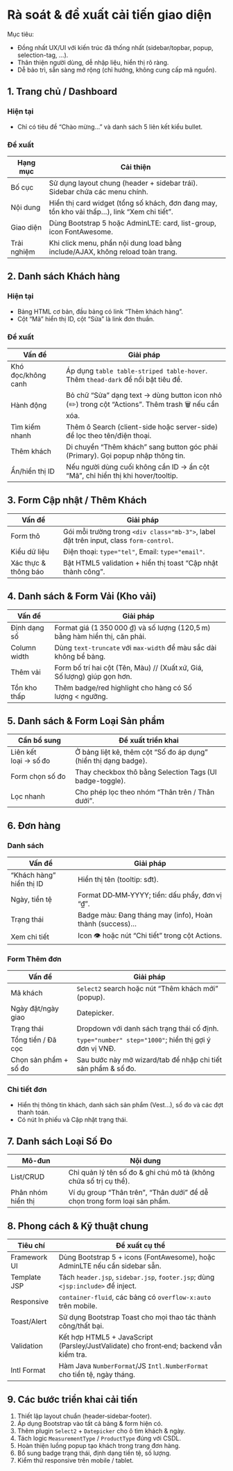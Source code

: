 # Rà soát & đề xuất cải tiến giao diện

Mục tiêu:
- Đồng nhất UX/UI với kiến trúc đã thống nhất (sidebar/topbar, popup, selection-tag, …).
- Thân thiện người dùng, dễ nhập liệu, hiển thị rõ ràng.
- Dễ bảo trì, sẵn sàng mở rộng (chỉ hướng, không cung cấp mã nguồn).

## 1. Trang chủ / Dashboard
### Hiện tại
- Chỉ có tiêu đề “Chào mừng…” và danh sách 5 liên kết kiểu bullet.

### Đề xuất
| Hạng mục | Cải thiện |
| --- | --- |
| Bố cục | Sử dụng layout chung (header + sidebar trái). Sidebar chứa các menu chính. |
| Nội dung | Hiển thị card widget (tổng số khách, đơn đang may, tồn kho vải thấp…), link “Xem chi tiết”. |
| Giao diện | Dùng Bootstrap 5 hoặc AdminLTE: card, list-group, icon FontAwesome. |
| Trải nghiệm | Khi click menu, phần nội dung load bằng include/AJAX, không reload toàn trang. |

## 2. Danh sách Khách hàng
### Hiện tại
- Bảng HTML cơ bản, đầu bảng có link “Thêm khách hàng”.
- Cột “Mã” hiển thị ID, cột “Sửa” là link đơn thuần.

### Đề xuất
| Vấn đề | Giải pháp |
| --- | --- |
| Khó đọc/không canh | Áp dụng `table table-striped table-hover`. Thêm `thead-dark` để nổi bật tiêu đề. |
| Hành động | Bỏ chữ “Sửa” dạng text → dùng button icon nhỏ (✏️) trong cột “Actions”. Thêm trash 🗑️ nếu cần xóa. |
| Tìm kiếm nhanh | Thêm ô Search (client-side hoặc server-side) để lọc theo tên/điện thoại. |
| Thêm khách | Di chuyển “Thêm khách” sang button góc phải (Primary). Gọi popup nhập thông tin. |
| Ẩn/hiển thị ID | Nếu người dùng cuối không cần ID → ẩn cột “Mã”, chỉ hiển thị khi hover/tooltip. |

## 3. Form Cập nhật / Thêm Khách
| Vấn đề | Giải pháp |
| --- | --- |
| Form thô | Gói mỗi trường trong `<div class="mb-3">`, label đặt trên input, class `form-control`. |
| Kiểu dữ liệu | Điện thoại: `type="tel"`, Email: `type="email"`. |
| Xác thực & thông báo | Bật HTML5 validation + hiển thị toast “Cập nhật thành công”. |

## 4. Danh sách & Form Vải (Kho vải)
| Vấn đề | Giải pháp |
| --- | --- |
| Định dạng số | Format giá (1 350 000 ₫) và số lượng (120,5 m) bằng hàm hiển thị, căn phải. |
| Column width | Dùng `text-truncate` với `max-width` để màu sắc dài không bể bảng. |
| Thêm vải | Form bố trí hai cột (Tên, Màu) // (Xuất xứ, Giá, Số lượng) giúp gọn hơn. |
| Tồn kho thấp | Thêm badge/red highlight cho hàng có Số lượng < ngưỡng. |

## 5. Danh sách & Form Loại Sản phẩm
| Cần bổ sung | Đề xuất triển khai |
| --- | --- |
| Liên kết loại → số đo | Ở bảng liệt kê, thêm cột “Số đo áp dụng” (hiển thị dạng badge). |
| Form chọn số đo | Thay checkbox thô bằng Selection Tags (UI badge-toggle). |
| Lọc nhanh | Cho phép lọc theo nhóm “Thân trên / Thân dưới”. |

## 6. Đơn hàng
### Danh sách
| Vấn đề | Giải pháp |
| --- | --- |
| “Khách hàng” hiển thị ID | Hiển thị tên (tooltip: sđt). |
| Ngày, tiền tệ | Format DD‑MM‑YYYY; tiền: dấu phẩy, đơn vị “₫”. |
| Trạng thái | Badge màu: Đang tháng may (info), Hoàn thành (success)… |
| Xem chi tiết | Icon 👁 hoặc nút “Chi tiết” trong cột Actions. |

### Form Thêm đơn
| Vấn đề | Giải pháp |
| --- | --- |
| Mã khách | `Select2` search hoặc nút “Thêm khách mới” (popup). |
| Ngày đặt/ngày giao | Datepicker. |
| Trạng thái | Dropdown với danh sách trạng thái cố định. |
| Tổng tiền / Đã cọc | `type="number" step="1000"`; hiển thị gợi ý đơn vị VNĐ. |
| Chọn sản phẩm + số đo | Sau bước này mở wizard/tab để nhập chi tiết sản phẩm & số đo. |

### Chi tiết đơn
- Hiển thị thông tin khách, danh sách sản phẩm (Vest…), số đo và các đợt thanh toán.
- Có nút In phiếu và Cập nhật trạng thái.

## 7. Danh sách Loại Số Đo
| Mô-đun | Nội dung |
| --- | --- |
| List/CRUD | Chỉ quản lý tên số đo & ghi chú mô tả (không chứa số trị cụ thể). |
| Phân nhóm hiển thị | Ví dụ group “Thân trên”, “Thân dưới” để dễ chọn trong form loại sản phẩm. |

## 8. Phong cách & Kỹ thuật chung
| Tiêu chí | Đề xuất cụ thể |
| --- | --- |
| Framework UI | Dùng Bootstrap 5 + icons (FontAwesome), hoặc AdminLTE nếu cần sidebar sẵn. |
| Template JSP | Tách `header.jsp`, `sidebar.jsp`, `footer.jsp`; dùng `<jsp:include>` để inject. |
| Responsive | `container-fluid`, các bảng có `overflow-x:auto` trên mobile. |
| Toast/Alert | Sử dụng Bootstrap Toast cho mọi thao tác thành công/thất bại. |
| Validation | Kết hợp HTML5 + JavaScript (Parsley/JustValidate) cho front‑end; backend vẫn kiểm tra. |
| Intl Format | Hàm Java `NumberFormat`/JS `Intl.NumberFormat` cho tiền tệ, ngày tháng. |

## 9. Các bước triển khai cải tiến
1. Thiết lập layout chuẩn (header‑sidebar‑footer).
2. Áp dụng Bootstrap vào tất cả bảng & form hiện có.
3. Thêm plugin `Select2` + `Datepicker` cho ô tìm khách & ngày.
4. Tách logic `MeasurementType` / `ProductType` đúng với CSDL.
5. Hoàn thiện luồng popup tạo khách trong trang đơn hàng.
6. Bổ sung badge trạng thái, định dạng tiền tệ, số lượng.
7. Kiểm thử responsive trên mobile / tablet.

